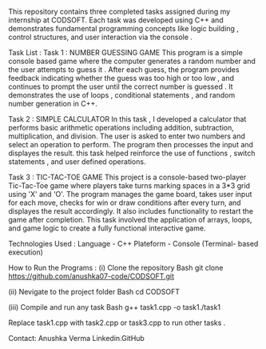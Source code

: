 This repository contains three completed tasks assigned during my internship at CODSOFT. Each task was developed using C++ and demonstrates fundamental programming concepts like logic building , control structures, and user interaction via the console .

Task List :
Task 1 : NUMBER GUESSING GAME 
This program is a simple console based game where the computer generates a random number and the user attempts to guess it . After each guess, the program provides feedback indicating whether the guess was too high or too low , and continues to prompt the user until the correct number is guessed . It demonstrates the use of loops , conditional statements , and random number generation in C++.

Task 2 : SIMPLE CALCULATOR 
In this task , I developed a calculator that performs basic arithmetic operations including addition, subtraction, multiplication, and division. The user is asked to enter two numbers and select an operation to perform. The program then processes the input and displayes the result. this task helped reinforce the use of functions , switch statements , and user defined operations.

Task 3 : TIC-TAC-TOE GAME 
This project is a console-based two-player Tic-Tac-Toe game where players take turns marking spaces in a 3*3 grid using 'X' and 'O'. The program manages the game board, takes user input for each move, checks for win or draw conditions after every turn, and displayes the result accordingly. It also includes functionality to restart the game after completion. This task involved the application of arrays, loops, and game logic to create a fully functional interactive game. 

Technologies Used : 
Language - C++
Plateform - Console (Terminal- based execution)

How to Run the Programs :
(i) Clone the repository
Bash
git clone
https://github.com/anushka07-code/CODSOFT.git

(ii) Nevigate to the project folder
Bash
cd CODSOFT

(iii) Compile and run any task
Bash
g++ task1.cpp -o task1./task1

Replace task1.cpp with task2.cpp or task3.cpp to run other tasks .

Contact:
Anushka Verma
Linkedin.GitHub
